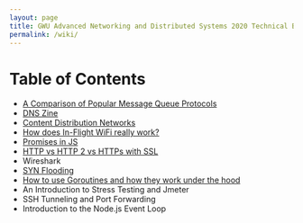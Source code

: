 ```yaml
---
layout: page
title: GWU Advanced Networking and Distributed Systems 2020 Technical Blog
permalink: /wiki/
---
```

<link type="text/css" rel="stylesheet" href="/assets/css/lightslider.min.css" />
<script src="https://ajax.googleapis.com/ajax/libs/jquery/1.11.0/jquery.min.js"></script>
<script src="/assets/js/lightslider.min.js"></script>



# Table of Contents
- [A Comparison of Popular Message Queue Protocols](/wiki/messagequeues/)
- [DNS Zine](/wiki/dns_zine/)
- [Content Distribution Networks](/wiki/cloudfront)
- [How does In-Flight WiFi really work?](/wiki/inflightWifiBlog/)
- [Promises in JS](/wiki/Promises/)
- [HTTP vs HTTP 2 vs HTTPs with SSL](/wiki/http1-2httpsSSL/)
- Wireshark <!--[Wireshark Puzzle]()-->
- [SYN Flooding](/wiki/syn_flooding/)
- [How to use Goroutines and how they work under the hood](/wiki/goroutine_study/)
- An Introduction to Stress Testing and Jmeter <!--[An Introduction to Stress Testing and Jmeter](/wiki/StressTestingBlog/)-->
- SSH Tunneling and Port Forwarding <!--[SSH Tunneling and Port Forwarding]()-->
- Introduction to the Node.js Event Loop <!--[Introduction to the Node.js Event Loop](/wiki/nodejs/)-->
